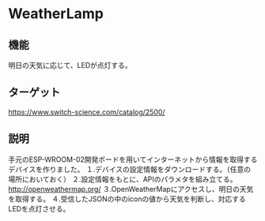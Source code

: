 # WeatherLamp

## 機能
明日の天気に応じて、LEDが点灯する。

## ターゲット
<https://www.switch-science.com/catalog/2500/>

## 説明
手元のESP-WROOM-02開発ボードを用いてインターネットから情報を取得するデバイスを作りました。
１.デバイスの設定情報をダウンロードする。（任意の場所においておく）
２.設定情報をもとに、APIのパラメタを組み立てる。
<http://openweathermap.org/>
３.OpenWeatherMapにアクセスし、明日の天気を取得する。
４.受信したJSONの中のiconの値から天気を判断し、対応するLEDを点灯させる。

